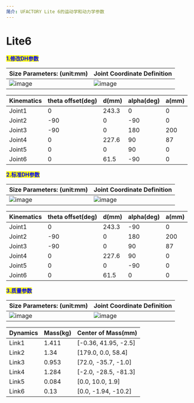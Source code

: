 ```yaml
---
简介: UFACTORY Lite 6的运动学和动力学参数
---
```


# Lite6

<mark style="color:blue;">**1.修改DH参数**</mark>

| Size Parameters: (unit:mm)                  | Joint Coordinate Definition                 |
| ------------------------------------------- | ------------------------------------------- |
| ![image](https://github.com/xArm-Developer/ufactory_docs/blob/main/support_articles/.gitbook/assets/image%20(30).png) | ![image](https://github.com/xArm-Developer/ufactory_docs/blob/main/support_articles/.gitbook/assets/image%20(31).png)|



| Kinematics | theta offset(deg) | d(mm) | alpha(deg) | a(mm) |
| :--------- | :---------------- | :---- | :--------- | :---- |
| Joint1     | 0                 | 243.3 | 0          | 0     |
| Joint2     | -90               | 0     | -90        | 0     |
| Joint3     | -90               | 0     | 180        | 200   |
| Joint4     | 0                 | 227.6 | 90         | 87    |
| Joint5     | 0                 | 0     | 90         | 0     |
| Joint6     | 0                 | 61.5  | -90        | 0     |

<mark style="color:blue;">**2.标准DH参数**</mark>

| Size Parameters: (unit:mm)                  | Joint Coordinate Definition                 |
| ------------------------------------------- | ------------------------------------------- |
| ![image](https://github.com/xArm-Developer/ufactory_docs/blob/main/support_articles/.gitbook/assets/image%20(33).png) | ![image](https://github.com/xArm-Developer/ufactory_docs/blob/main/support_articles/.gitbook/assets/image%20(34).png)|


| Kinematics | theta offset(deg) | d(mm) | alpha(deg) | a(mm) |
| :--------- | :---------------- | :---- | :--------- | :---- |
| Joint1     | 0                 | 243.3 | -90        | 0     |
| Joint2     | -90               | 0     | 180        | 200   |
| Joint3     | -90               | 0     | 90         | 87    |
| Joint4     | 0                 | 227.6 | 90         | 0     |
| Joint5     | 0                 | 0     | -90        | 0     |
| Joint6     | 0                 | 61.5  | 0          | 0     |


<mark style="color:blue;">**3.质量参数**</mark>



| Size Parameters: (unit:mm)                  | Joint Coordinate Definition                 |
| ------------------------------------------- | ------------------------------------------- |
| ![image](https://github.com/xArm-Developer/ufactory_docs/blob/main/support_articles/.gitbook/assets/image%20(35).png) | ![image](https://github.com/xArm-Developer/ufactory_docs/blob/main/support_articles/.gitbook/assets/image%20(36).png)|


| Dynamics | Mass(kg) | Center of Mass(mm)   |
| :------- | :------- | :------------------- |
| Link1    | 1.411    | [-0.36, 41.95, -2.5] |
| Link2    | 1.34     | [179.0, 0.0, 58.4]   |
| Link3    | 0.953    | [72.0, -35.7, -1.0]  |
| Link4    | 1.284    | [-2.0, -28.5, -81.3] |
| Link5    | 0.084    | [0.0, 10.0, 1.9]     |
| Link6    | 0.13     | [0.0, -1.94, -10.2]  |
